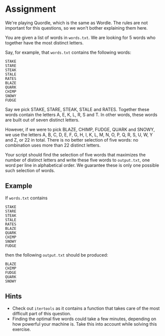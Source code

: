 # Assignment

We're playing Quordle, which is the same as Wordle.
The rules are not important for this questions, so we won't bother explaining them here.

You are given a list of words in `words.txt`.
We are looking for 5 words who together have the most distinct letters.

Say, for example, that `words.txt` contains the following words:

```text
STAKE
STARE
STEAK
STALE
RATES
BLAZE
QUARK
CHIMP
SNOWY
FUDGE
```

Say we pick STAKE, STARE, STEAK, STALE and RATES.
Together these words contain the letters A, E, K, L, R, S and T.
In other words, these words are built out of seven distinct letters.

However, if we were to pick BLAZE, CHIMP, FUDGE, QUARK and SNOWY, we use the letters A, B, C, D, E, F, G, H, I, K, L, M, N, O, P, Q, R, S, U, W, Y and Z, or 22 in total.
There is no better selection of five words: no combination uses more than 22 distinct letters.

Your script should find the selection of five words that maximizes the number of distinct letters and write these five words to `output.txt`, one word per line in alphabetical order.
We guarantee these is only one possible such selection of words.

## Example

If `words.txt` contains

```text
STAKE
STARE
STEAK
STALE
RATES
BLAZE
QUARK
CHIMP
SNOWY
FUDGE
```

then the following `output.txt` should be produced:

```text
BLAZE
CHIMP
FUDGE
QUARK
SNOWY
```

## Hints

* Check out `itertools` as it contains a function that takes care of the most difficult part of this question.
* Finding the optimal five words could take a few minutes, depending on how powerful your machine is.
  Take this into account while solving this exercise.
